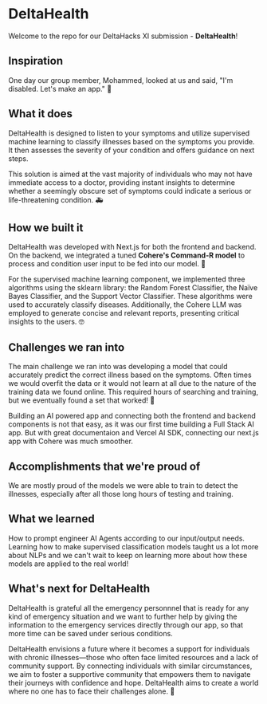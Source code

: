 # DeltaHealth

Welcome to the repo for our DeltaHacks XI submission - **DeltaHealth**!

## Inspiration
One day our group member, Mohammed, looked at us and said, "I'm disabled. Let's make an app." 🤪

## What it does
DeltaHealth is designed to listen to your symptoms and utilize supervised machine learning to classify illnesses based on the symptoms you provide. It then assesses the severity of your condition and offers guidance on next steps. 

This solution is aimed at the vast majority of individuals who may not have immediate access to a doctor, providing instant insights to determine whether a seemingly obscure set of symptoms could indicate a serious or life-threatening condition. 🚑

## How we built it
DeltaHealth was developed with Next.js for both the frontend and backend. On the backend, we integrated a tuned **Cohere's Command-R model** to process and condition user input to be fed into our model. 🤖

For the supervised machine learning component, we implemented three algorithms using the sklearn library: the Random Forest Classifier, the Naïve Bayes Classifier, and the Support Vector Classifier. These algorithms were used to accurately classify diseases. Additionally, the Cohere LLM was employed to generate concise and relevant reports, presenting critical insights to the users. 🤓

## Challenges we ran into
The main challenge we ran into was developing a model that could accurately predict the correct illness based on the symptoms. Often times we would overfit the data or it would not learn at all due to the nature of the training data we found online. This required hours of searching and training, but we eventually found a set that worked! 🦾

Building an AI powered app and connecting both the frontend and backend components is not that easy, as it was our first time building a Full Stack AI app. But with great documentaion and Vercel AI SDK, connecting our next.js app with Cohere was much smoother.

## Accomplishments that we're proud of
We are mostly proud of the models we were able to train to detect the illnesses, especially after all those long hours of testing and training.

## What we learned
How to prompt engineer AI Agents according to our input/output needs. Learning how to make supervised classification models taught us a lot more about NLPs and we can't wait to keep on learning more about how these models are applied to the real world!

## What's next for DeltaHealth
DeltaHealth is grateful all the emergency personnnel that is ready for any kind of emergency situation and we want to further help by giving the information to the emergency services directly through our app, so that more time can be saved under serious conditions.

DeltaHealth envisions a future where it becomes a support for individuals with chronic illnesses—those who often face limited resources and a lack of community support. By connecting individuals with similar circumstances, we aim to foster a supportive community that empowers them to navigate their journeys with confidence and hope. DeltaHealth aims to create a world where no one has to face their challenges alone. 💙
